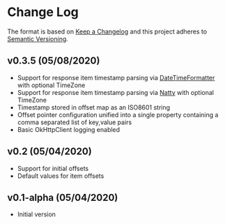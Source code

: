 # Change Log
The format is based on [Keep a Changelog](http://keepachangelog.com/)
and this project adheres to [Semantic Versioning](http://semver.org/).

## v0.3.5 (05/08/2020)
- Support for response item timestamp parsing via [DateTimeFormatter](https://docs.oracle.com/javase/8/docs/api/java/time/format/DateTimeFormatter.html) with optional TimeZone
- Support for response item timestamp parsing via [Natty](http://natty.joestelmach.com/) with optional TimeZone
- Timestamp stored in offset map as an ISO8601 string
- Offset pointer configuration unified into a single property containing a comma separated list of key,value pairs
- Basic OkHttpClient logging enabled

## v0.2 (05/04/2020)
- Support for initial offsets
- Default values for item offsets

## v0.1-alpha (05/04/2020)
- Initial version
